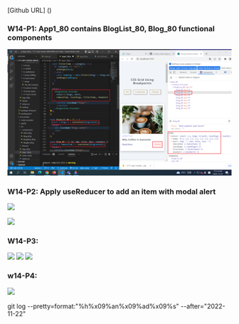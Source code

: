 [Github URL] ()

### W14-P1: App1_80 contains BlogList_80, Blog_80 functional components

![](w14-p1.png)


### W14-P2: Apply useReducer to add an item with modal alert

![](w13-p2-1.png)

![](w13-p2-2.png)

### W14-P3: 

![](w12-p3-1.png)
![](w12-p3-2.png)
![](w12-p3-3.png)

### w14-P4: 

![](w12-p4.png)

git log --pretty=format:"%h%x09%an%x09%ad%x09%s" --after="2022-11-22"
